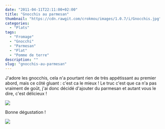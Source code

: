 ```yaml
---
date: "2011-04-11T22:11:00+02:00"
title: "Gnocchis au parmesan"
thumbnail: "https://cdn.rawgit.com/crokmou/images/1.0.7/i/Gnocchis.jpg"
categories:
  - "Plats"
tags:
  - "Fromage"
  - "Gnocchi"
  - "Parmesan"
  - "Plat"
  - "Pomme de terre"
description: ""
slug: "gnocchis-au-parmesan"
---
```


J'adore les gnocchis, cela n'a pourtant rien de très appétissant au premier abord, mais ce côté gluant : c'est ca le mieux ! Le truc c'est que ca n'a pas vraiment de goût, j'ai donc décidé d'ajouter du parmesan et autant vous le dire, c'est délicieux !

[![](http://3.bp.blogspot.com/-6fn39sYZ0RU/TxiT2aht33I/AAAAAAAABpE/7g23PF1tyWA/s1600/Gnocchis+parmesan.jpg)](http://3.bp.blogspot.com/-6fn39sYZ0RU/TxiT2aht33I/AAAAAAAABpE/7g23PF1tyWA/s1600/Gnocchis+parmesan.jpg)

Bonne dégustation !

[![](http://4.bp.blogspot.com/-2bLosyMFac4/TxhFg0sR2dI/AAAAAAAABec/Mzg1OnlXUmM/s1600/Signature+copie.jpg)](http://4.bp.blogspot.com/-2bLosyMFac4/TxhFg0sR2dI/AAAAAAAABec/Mzg1OnlXUmM/s1600/Signature+copie.jpg)